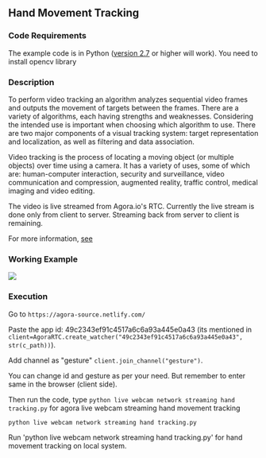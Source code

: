 ## Hand Movement Tracking

### Code Requirements
The example code is in Python ([version 2.7](https://www.python.org/download/releases/2.7/) or higher will work). 
You need to install opencv library


### Description

To perform video tracking an algorithm analyzes sequential video frames and outputs the movement of targets between the frames. There are a variety of algorithms, each having strengths and weaknesses. Considering the intended use is important when choosing which algorithm to use. There are two major components of a visual tracking system: target representation and localization, as well as filtering and data association.

Video tracking is the process of locating a moving object (or multiple objects) over time using a camera. It has a variety of uses, some of which are: human-computer interaction, security and surveillance, video communication and compression, augmented reality, traffic control, medical imaging and video editing.

The video is live streamed from Agora.io's RTC. Currently the live stream is done only from client to server. Streaming back from server to client is remaining.

For more information, [see](http://opencv-python-tutroals.readthedocs.io/en/latest/)

### Working Example

<img src="Hand tracking agora streaming.flv">



### Execution
Go to `https://agora-source.netlify.com/` 

Paste the app id: 49c2343ef91c4517a6c6a93a445e0a43 (its mentioned in `client=AgoraRTC.create_watcher("49c2343ef91c4517a6c6a93a445e0a43", str(c_path))`). 

Add channel as "gesture" `client.join_channel("gesture")`. 

You can change id and gesture as per your need. But remember to enter same in the browser (client side).


Then run the code, type `python live webcam network streaming hand tracking.py` for agora live webcam streaming hand movement tracking 

```
python live webcam network streaming hand tracking.py
```

Run 'python live webcam network streaming hand tracking.py' for hand movement tracking on local system.
